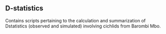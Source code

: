 ## D-statistics
Contains scripts pertaining to the calculation and summarization of Dstatistics (observed and simulated) involving cichlids from Barombi Mbo.
